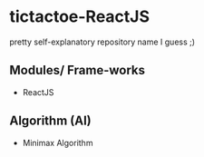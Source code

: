 # tictactoe-ReactJS
pretty self-explanatory repository name I guess ;)


## Modules/ Frame-works
* ReactJS

## Algorithm (AI)
* Minimax Algorithm
